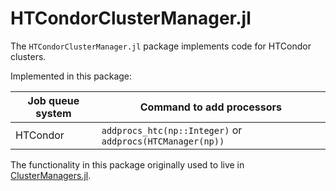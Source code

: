 # HTCondorClusterManager.jl

The `HTCondorClusterManager.jl` package implements code for HTCondor clusters.

Implemented in this package:

| Job queue system | Command to add processors |
| ---------------- | ------------------------- |
| HTCondor | `addprocs_htc(np::Integer)` or `addprocs(HTCManager(np))` |

The functionality in this package originally used to live in [ClusterManagers.jl](https://github.com/JuliaParallel/ClusterManagers.jl).
